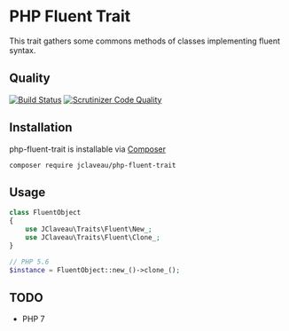 # PHP Fluent Trait
This trait gathers some commons methods of classes implementing fluent syntax.

## Quality
[![Build Status](https://travis-ci.org/jclaveau/php-fluent-trait.png?branch=master)](https://travis-ci.org/jclaveau/php-fluent-trait)
[![Scrutinizer Code Quality](https://scrutinizer-ci.com/g/jclaveau/php-fluent-trait/badges/quality-score.png?b=master)](https://scrutinizer-ci.com/g/jclaveau/php-fluent-trait/?branch=master)

## Installation
php-fluent-trait is installable via [Composer](http://getcomposer.org)

    composer require jclaveau/php-fluent-trait


## Usage
```php
class FluentObject
{
    use JClaveau\Traits\Fluent\New_;
    use JClaveau\Traits\Fluent\Clone_;
}

// PHP 5.6
$instance = FluentObject::new_()->clone_();
```

## TODO
+ PHP 7
